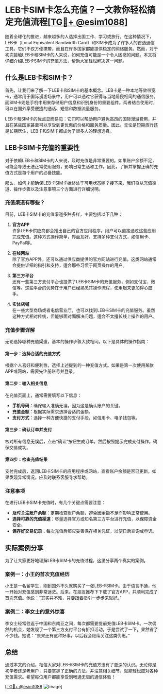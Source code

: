 # LEB卡SIM卡怎么充值？一文教你轻松搞定充值流程[[TG💪+ @esim1088](https://t.me/s/esim1088)]

随着全球化的推进，越来越多的人选择出国工作、学习或旅行。在这种情况下，LEB卡（Local Equivalent Bandwidth Card）和SIM卡成为了许多人的首选通信工具。它们不仅方便携带，而且在许多国家都能提供稳定的网络服务。然而，对于初次接触LEB卡和SIM卡的人来说，如何充值可能是一个令人困惑的问题。本文将详细介绍LEB卡SIM卡的充值方法，帮助大家轻松解决这一问题。

## 什么是LEB卡和SIM卡？

首先，让我们来了解一下LEB卡和SIM卡的基本概念。LEB卡是一种本地等效带宽卡，通常用于国际漫游场景中，用户可以通过它获得与当地居民相同的通信服务。而SIM卡则是手机中用来存储用户信息和识别身份的重要组件。两者结合使用时，可以在国外享受便捷的通话、短信和数据流量服务。

LEB卡和SIM卡的优点显而易见：它们可以帮助用户避免高昂的国际漫游费用，并且在某些国家甚至可以享受到更优惠的价格和服务质量。因此，无论是短期旅行还是长期居住，LEB卡和SIM卡都成为了很多人的理想选择。

## LEB卡SIM卡充值的重要性

对于依赖LEB卡和SIM卡的人来说，及时充值是非常重要的。如果账户余额不足，可能会导致无法正常使用服务，影响日常生活和工作。因此，了解并掌握正确的充值方式是每个用户的必备技能。

那么，如何才能确保LEB卡SIM卡始终处于可用状态呢？接下来，我们将从充值渠道、操作步骤以及注意事项三个方面进行详细说明。

### 充值渠道有哪些？

目前，LEB卡SIM卡的充值渠道多种多样，主要包括以下几种：

1. **官方APP**  
   许多LEB卡供应商都会推出自己的官方应用程序，用户可以直接通过这些应用完成充值。这种方式操作简单，界面友好，支持多种支付方式，如信用卡、PayPal等。

2. **在线网站**  
   除了官方APP外，还可以通过供应商提供的官方网站进行充值。这类网站通常会提供详细的指引和支持，适合那些习惯于网页操作的用户。

3. **第三方平台**  
   还有一些第三方支付平台也提供了LEB卡SIM卡的充值服务，例如支付宝、微信等。这些平台的优势在于用户已经熟悉其操作流程，使用起来更加得心应手。

4. **实体店铺**  
   在一些大型商场或者电信营业厅，也可以找到LEB卡SIM卡的充值服务。虽然这种方式相对传统，但能够面对面解决问题，适合不太擅长线上操作的用户。

### 充值步骤详解

无论选择哪种充值渠道，基本的操作步骤大致相同。以下是具体的操作指南：

#### 第一步：选择合适的充值方式
根据个人喜好和便利性，选择上述提到的一种充值方式。如果是第一次使用某款APP或网站，需要先注册账号并登录。

#### 第二步：输入相关信息
在充值页面上，通常需要填写以下信息：
- **手机号码**：确保输入准确无误，因为这是确认账户的关键。
- **充值金额**：根据实际需求选择合适的金额。
- **支付方式**：选择一种方便快捷的支付手段，如信用卡、电子钱包等。

#### 第三步：确认订单并支付
核对所有信息无误后，点击“确认”按钮生成订单。然后按照提示完成支付操作，确保交易成功。

#### 第四步：检查充值结果
支付完成后，返回LEB卡SIM卡的应用程序或网站，查看账户余额是否已更新。如果发现异常情况，应及时联系客服寻求帮助。

### 注意事项

在进行LEB卡SIM卡充值时，有几个关键点需要注意：

- **及时关注账户余额**：定期检查账户余额，避免因余额不足而影响正常使用。
- **选择可靠的充值渠道**：尽量选择官方或知名第三方平台进行充值，以保障资金安全。
- **保存好交易记录**：每次充值后都应妥善保存相关凭证，以便日后查询或申诉。

## 实际案例分享

为了让大家更好地理解LEB卡SIM卡的充值过程，这里分享两个真实的案例。

### 案例一：小王的首次充值经历
小王是一名留学生，刚到国外不久就购买了一张LEB卡SIM卡。由于语言不通，他一开始对充值感到非常迷茫。后来，在朋友推荐下下载了官方APP，并顺利完成了首次充值。他说：“其实并不难，只要跟着指引一步步来就好。”

### 案例二：李女士的意外惊喜
李女士经常往返于中国和东南亚之间，每次都需要提前充值LEB卡SIM卡。一次偶然的机会，她发现了一个第三方支付平台有折扣活动，于是尝试了一下，果然省了不少钱。她说：“原来还有这种好事，以后我会继续关注这类优惠。”

## 总结

通过本文的介绍，相信大家对LEB卡SIM卡的充值方法有了更深的认识。无论你是初学者还是老用户，只要掌握了正确的方法，并注意相关细节，就能轻松应对各种充值需求。希望每位用户都能享受到畅通无阻的通信体验！

[[TG💪+ @esim1088](https://t.me/s/esim1088) ![Image](https://i.postimg.cc/4NQfJmqS/Snipaste-2025-05-13-00-14-12.png)]